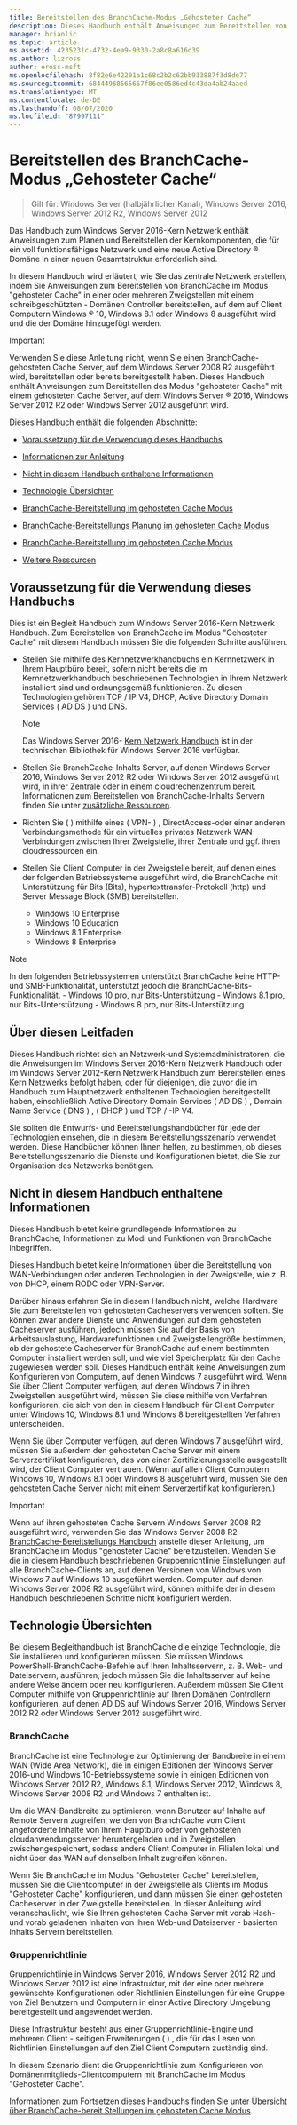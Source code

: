 ```yaml
---
title: Bereitstellen des BranchCache-Modus „Gehosteter Cache“
description: Dieses Handbuch enthält Anweisungen zum Bereitstellen von BranchCache im Modus "gehosteter Cache" auf Computern unter Windows Server 2016 und Windows 10.
manager: brianlic
ms.topic: article
ms.assetid: 4235231c-4732-4ea9-9330-2a8c8a616d39
ms.author: lizross
author: eross-msft
ms.openlocfilehash: 8f82e6e42201a1c68c2b2c62bb933887f3d8de77
ms.sourcegitcommit: 68444968565667f86ee0586ed4c43da4ab24aaed
ms.translationtype: MT
ms.contentlocale: de-DE
ms.lasthandoff: 08/07/2020
ms.locfileid: "87997111"
---
```

# <a name="deploy-branchcache-hosted-cache-mode"></a>Bereitstellen des BranchCache-Modus „Gehosteter Cache“

>Gilt für: Windows Server (halbjährlicher Kanal), Windows Server 2016, Windows Server 2012 R2, Windows Server 2012

Das Handbuch zum Windows Server 2016-Kern Netzwerk enthält Anweisungen zum Planen und Bereitstellen der Kernkomponenten, die für ein voll funktionsfähiges Netzwerk und eine neue Active Directory &reg; Domäne in einer neuen Gesamtstruktur erforderlich sind.

In diesem Handbuch wird erläutert, wie Sie das zentrale Netzwerk erstellen, indem Sie Anweisungen zum Bereitstellen von BranchCache im Modus "gehosteter Cache" in einer oder mehreren Zweigstellen mit einem schreibgeschützten \- Domänen Controller bereitstellen, auf dem auf Client Computern Windows &reg; 10, Windows 8.1 oder Windows 8 ausgeführt wird und die der Domäne hinzugefügt werden.

>[!IMPORTANT]
>Verwenden Sie diese Anleitung nicht, wenn Sie einen BranchCache-gehosteten Cache Server, auf dem Windows Server 2008 R2 ausgeführt wird, bereitstellen oder bereits bereitgestellt haben. Dieses Handbuch enthält Anweisungen zum Bereitstellen des Modus "gehosteter Cache" mit einem gehosteten Cache Server, auf dem Windows Server &reg; 2016, Windows Server 2012 R2 oder Windows Server 2012 ausgeführt wird.

Dieses Handbuch enthält die folgenden Abschnitte:

- [Voraussetzung für die Verwendung dieses Handbuchs](#bkmk_pre)

- [Informationen zur Anleitung](#bkmk_about)

- [Nicht in diesem Handbuch enthaltene Informationen](#bkmk_not)

- [Technologie Übersichten](#bkmk_tech)

- [BranchCache-Bereitstellung im gehosteten Cache Modus](2-Bc-Hcm-Deploy-Overview.md)

- [BranchCache-Bereitstellungs Planung im gehosteten Cache Modus](3-Bc-Hcm-Plan.md)

- [BranchCache-Bereitstellung im gehosteten Cache Modus](4-Bc-Hcm-Deployment.md)

- [Weitere Ressourcen](11-Bc-Hcm-additional-resources.md)

## <a name="prerequisites-for-using-this-guide"></a><a name="bkmk_pre"></a>Voraussetzung für die Verwendung dieses Handbuchs

Dies ist ein Begleit Handbuch zum Windows Server 2016-Kern Netzwerk Handbuch. Zum Bereitstellen von BranchCache im Modus "Gehosteter Cache" mit diesem Handbuch müssen Sie die folgenden Schritte ausführen.

- Stellen Sie mithilfe des Kernnetzwerkhandbuchs ein Kernnetzwerk in Ihrem Hauptbüro bereit, sofern nicht bereits die im Kernnetzwerkhandbuch beschriebenen Technologien in Ihrem Netzwerk installiert sind und ordnungsgemäß funktionieren. Zu diesen Technologien gehören TCP \/ IP V4, DHCP, Active Directory Domain Services \( AD DS \) und DNS.

    > [!NOTE]
    > Das Windows Server 2016- [Kern Netzwerk Handbuch](../../core-network-guide.md) ist in der technischen Bibliothek für Windows Server 2016 verfügbar.

- Stellen Sie BranchCache-Inhalts Server, auf denen Windows Server 2016, Windows Server 2012 R2 oder Windows Server 2012 ausgeführt wird, in ihrer Zentrale oder in einem cloudrechenzentrum bereit. Informationen zum Bereitstellen von BranchCache-Inhalts Servern finden Sie unter [zusätzliche Ressourcen](11-Bc-Hcm-additional-resources.md).

- Richten Sie \( \) mithilfe eines \( VPN- \) , DirectAccess-oder einer anderen Verbindungsmethode für ein virtuelles privates Netzwerk WAN-Verbindungen zwischen Ihrer Zweigstelle, ihrer Zentrale und ggf. ihren cloudressourcen ein.

- Stellen Sie Client Computer in der Zweigstelle bereit, auf denen eines der folgenden Betriebssysteme ausgeführt wird, die BranchCache mit Unterstützung für Bits (Bits), hypertexttransfer-Protokoll (http) und Server Message Block (SMB) bereitstellen.
    - Windows 10 Enterprise
    - Windows 10 Education
    - Windows 8.1 Enterprise
    - Windows 8 Enterprise

> [!NOTE]
> In den folgenden Betriebssystemen unterstützt BranchCache keine HTTP-und SMB-Funktionalität, unterstützt jedoch die BranchCache-Bits-Funktionalität.
>     - Windows 10 pro, nur Bits-Unterstützung
>     - Windows 8.1 pro, nur Bits-Unterstützung
>     - Windows 8 pro, nur Bits-Unterstützung

## <a name="about-this-guide"></a><a name="bkmk_about"></a>Über diesen Leitfaden

Dieses Handbuch richtet sich an Netzwerk-und Systemadministratoren, die die Anweisungen im Windows Server 2016-Kern Netzwerk Handbuch oder im Windows Server 2012-Kern Netzwerk Handbuch zum Bereitstellen eines Kern Netzwerks befolgt haben, oder für diejenigen, die zuvor die im Handbuch zum Hauptnetzwerk enthaltenen Technologien bereitgestellt haben, einschließlich Active Directory Domain Services \( AD DS \) , Domain Name Service \( DNS \) , \( DHCP \) und TCP \/ -IP V4.

Sie sollten die Entwurfs- und Bereitstellungshandbücher für jede der Technologien einsehen, die in diesem Bereitstellungsszenario verwendet werden. Diese Handbücher können Ihnen helfen, zu bestimmen, ob dieses Bereitstellungsszenario die Dienste und Konfigurationen bietet, die Sie zur Organisation des Netzwerks benötigen.

## <a name="what-this-guide-does-not-provide"></a><a name="bkmk_not"></a>Nicht in diesem Handbuch enthaltene Informationen

Dieses Handbuch bietet keine grundlegende Informationen zu BranchCache, Informationen zu Modi und Funktionen von BranchCache inbegriffen.

Dieses Handbuch bietet keine Informationen über die Bereitstellung von WAN-Verbindungen oder anderen Technologien in der Zweigstelle, wie z. B. von DHCP, einem RODC oder VPN-Server.

Darüber hinaus erfahren Sie in diesem Handbuch nicht, welche Hardware Sie zum Bereitstellen von gehosteten Cacheservers verwenden sollten. Sie können zwar andere Dienste und Anwendungen auf dem gehosteten Cacheserver ausführen, jedoch müssen Sie auf der Basis von Arbeitsauslastung, Hardwarefunktionen und Zweigstellengröße bestimmen, ob der gehostete Cacheserver für BranchCache auf einem bestimmten Computer installiert werden soll, und wie viel Speicherplatz für den Cache zugewiesen werden soll.
Dieses Handbuch enthält keine Anweisungen zum Konfigurieren von Computern, auf denen Windows 7 ausgeführt wird. Wenn Sie über Client Computer verfügen, auf denen Windows 7 in ihren Zweigstellen ausgeführt wird, müssen Sie diese mithilfe von Verfahren konfigurieren, die sich von den in diesem Handbuch für Client Computer unter Windows 10, Windows 8.1 und Windows 8 bereitgestellten Verfahren unterscheiden.

Wenn Sie über Computer verfügen, auf denen Windows 7 ausgeführt wird, müssen Sie außerdem den gehosteten Cache Server mit einem Serverzertifikat konfigurieren, das von einer Zertifizierungsstelle ausgestellt wird, der Client Computer vertrauen. \(Wenn auf allen Client Computern Windows 10, Windows 8.1 oder Windows 8 ausgeführt wird, müssen Sie den gehosteten Cache Server nicht mit einem Serverzertifikat konfigurieren.\)
> [!IMPORTANT]
> Wenn auf ihren gehosteten Cache Servern Windows Server 2008 R2 ausgeführt wird, verwenden Sie das Windows Server 2008 R2 [BranchCache-Bereitstellungs Handbuch](/previous-versions/windows/it-pro/windows-server-2008-R2-and-2008/ee649232(v=ws.10)) anstelle dieser Anleitung, um BranchCache im Modus "gehosteter Cache" bereitzustellen. Wenden Sie die in diesem Handbuch beschriebenen Gruppenrichtlinie Einstellungen auf alle BranchCache-Clients an, auf denen Versionen von Windows von Windows 7 auf Windows 10 ausgeführt werden. Computer, auf denen Windows Server 2008 R2 ausgeführt wird, können mithilfe der in diesem Handbuch beschriebenen Schritte nicht konfiguriert werden.

## <a name="technology-overviews"></a><a name="bkmk_tech"></a>Technologie Übersichten

Bei diesem Begleithandbuch ist BranchCache die einzige Technologie, die Sie installieren und konfigurieren müssen. Sie müssen Windows PowerShell-BranchCache-Befehle auf Ihren Inhaltsservern, z. B. Web- und Dateiservern, ausführen, jedoch müssen Sie die Inhaltsserver auf keine andere Weise ändern oder neu konfigurieren. Außerdem müssen Sie Client Computer mithilfe von Gruppenrichtlinie auf Ihren Domänen Controllern konfigurieren, auf denen AD DS auf Windows Server 2016, Windows Server 2012 R2 oder Windows Server 2012 ausgeführt wird.

### <a name="branchcache"></a>BranchCache

BranchCache ist eine Technologie zur Optimierung der Bandbreite in einem WAN (Wide Area Network), die in einigen Editionen der Windows Server 2016-und Windows 10-Betriebssysteme sowie in einigen Editionen von Windows Server 2012 R2, Windows 8.1, Windows Server 2012, Windows 8, Windows Server 2008 R2 und Windows 7 enthalten ist.

Um die WAN-Bandbreite zu optimieren, wenn Benutzer auf Inhalte auf Remote Servern zugreifen, werden von BranchCache vom Client angeforderte Inhalte von Ihrem Hauptbüro oder von gehosteten cloudanwendungsserver heruntergeladen und in Zweigstellen zwischengespeichert, sodass andere Client Computer in Filialen lokal und nicht über das WAN auf denselben Inhalt zugreifen können.

Wenn Sie BranchCache im Modus "Gehosteter Cache" bereitstellen, müssen Sie die Clientcomputer in der Zweigstelle als Clients im Modus "Gehosteter Cache" konfigurieren, und dann müssen Sie einen gehosteten Cacheserver in der Zweigstelle bereitstellen. In dieser Anleitung wird veranschaulicht, wie Sie Ihren gehosteten Cache Server mit vorab Hash-und vorab geladenen Inhalten von Ihren Web-und Dateiserver \- basierten Inhalts Servern bereitstellen.

### <a name="group-policy"></a>Gruppenrichtlinie

Gruppenrichtlinie in Windows Server 2016, Windows Server 2012 R2 und Windows Server 2012 ist eine Infrastruktur, mit der eine oder mehrere gewünschte Konfigurationen oder Richtlinien Einstellungen für eine Gruppe von Ziel Benutzern und Computern in einer Active Directory Umgebung bereitgestellt und angewendet werden.

Diese Infrastruktur besteht aus einer Gruppenrichtlinie-Engine und mehreren Client \- seitigen Erweiterungen \( \) , die für das Lesen von Richtlinien Einstellungen auf den Ziel Client Computern zuständig sind.

In diesem Szenario dient die Gruppenrichtlinie zum Konfigurieren von Domänenmitglieds-Clientcomputern mit BranchCache im Modus "Gehosteter Cache".

Informationen zum Fortsetzen dieses Handbuchs finden Sie unter [Übersicht über BranchCache-bereit Stellungen im gehosteten Cache Modus](2-Bc-Hcm-Deploy-Overview.md).